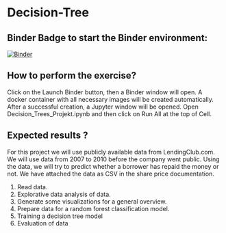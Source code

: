 # Decision-Tree

## Binder Badge to start the Binder environment:
[![Binder](https://mybinder.org/badge_logo.svg)](https://mybinder.org/v2/gh/ElMehdiAbbes/RScript.git/master)

## How to perform the exercise?
Click on the Launch Binder button, then a Binder window will open. A docker container with all necessary images will be created automatically. After a successful creation, a Jupyter window will be opened. Open Decision_Trees_Projekt.ipynb and then click on Run All at the top of Cell.

## Expected results ?
For this project we will use publicly available data from LendingClub.com. We will use data from 2007 to 2010 before the company went public. Using the data, we will try to predict whether a borrower has repaid the money or not. We have attached the data as CSV in the share price documentation.

1. Read data.
2. Explorative data analysis of data.
3. Generate some visualizations for a general overview.
4. Prepare data for a random forest classification model.
5. Training a decision tree model
6. Evaluation of data
